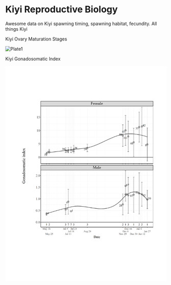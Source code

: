 # Kiyi Reproductive Biology

Awesome data on Kiyi spawning timing, spawning habitat, fecundity. All things Kiyi

Kiyi Ovary Maturation Stages

![Plate1](https://github.com/MarkRVinson/Kiyi-Reproductive-Biology/blob/main/TAFS%20Plots/Plate1.png)

Kiyi Gonadosomatic Index

![Fig5](https://github.com/MarkRVinson/Kiyi-Reproductive-Biology/blob/main/TAFS%20Plots/Fig5.png)
